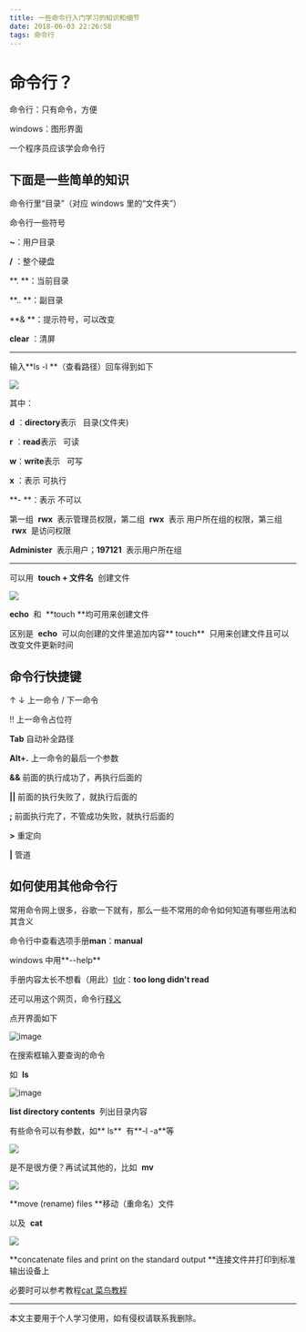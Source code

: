 ```yaml
---
title: 一些命令行入门学习的知识和细节
date: 2018-06-03 22:26:58
tags: 命令行
---
```


# 命令行？

命令行：只有命令，方便

windows：图形界面

一个程序员应该学会命令行

## 下面是一些简单的知识

命令行里“目录”（对应 windows 里的“文件夹”）

命令行一些符号

**~**：用户目录

**/** ：整个硬盘

**. **：当前目录

**.. **：副目录

**& **：提示符号，可以改变

**clear** ：清屏

---

输入**ls -l **（查看路径）回车得到如下

![](https://upload-images.jianshu.io/upload_images/7094266-bb2e7ac4f4e616ce.png?imageMogr2/auto-orient/strip%7CimageView2/2/w/1240)

其中：

**d** ：**directory**表示   目录(文件夹)

**r** ：**read**表示   可读

**w**：**write**表示   可写

**x** ：表示 可执行

**- **：表示 不可以

第一组  **rwx**  表示管理员权限，第二组  **rwx**  表示 用户所在组的权限，第三组  **rwx**  是访问权限

**Administer**  表示用户；**197121**  表示用户所在组

---

可以用  **touch + 文件名**  创建文件

![](https://upload-images.jianshu.io/upload_images/7094266-c9580aa61009e522.png?imageMogr2/auto-orient/strip%7CimageView2/2/w/1240)

**echo**  和  **touch **均可用来创建文件

区别是  **echo**  可以向创建的文件里追加内容** touch**  只用来创建文件且可以改变文件更新时间

## **命令行快捷键**

↑ ↓ 上一命令 / 下一命令

!! 上一命令占位符

**Tab** 自动补全路径

**Alt+.** 上一命令的最后一个参数

**&&** 前面的执行成功了，再执行后面的

**||** 前面的执行失败了，就执行后面的

**;** 前面执行完了，不管成功失败，就执行后面的

**>** 重定向

**|** 管道

## **如何使用其他命令行**

常用命令网上很多，谷歌一下就有，那么一些不常用的命令如何知道有哪些用法和其含义

命令行中查看选项手册**man**：**manual**

windows 中用**--help**

手册内容太长不想看（用此）[tldr](https://github.com/tldr-pages/tldr#tldr)：**too long didn't read**

还可以用这个网页，命令行[释义](https://explainshell.com/)

点开界面如下

![image](https://upload-images.jianshu.io/upload_images/7094266-0bc203c06c932a7b.png?imageMogr2/auto-orient/strip%7CimageView2/2/w/1240)

在搜索框输入要查询的命令

如  **ls**

![image](https://upload-images.jianshu.io/upload_images/7094266-a733fcf7a6a0a3a4.png?imageMogr2/auto-orient/strip%7CimageView2/2/w/1240)

**list directory contents**  列出目录内容

有些命令可以有参数，如** ls**  有**-l -a**等

![](https://upload-images.jianshu.io/upload_images/7094266-156ca27401e98309.png?imageMogr2/auto-orient/strip%7CimageView2/2/w/1240)

是不是很方便？再试试其他的，比如  **mv**

![](https://upload-images.jianshu.io/upload_images/7094266-e5d1b5db9555a3de.png?imageMogr2/auto-orient/strip%7CimageView2/2/w/1240)

**move (rename) files **移动（重命名）文件

以及  **cat**

![](https://upload-images.jianshu.io/upload_images/7094266-356bafdb4d657c15.png?imageMogr2/auto-orient/strip%7CimageView2/2/w/1240)

**concatenate files and print on the standard output **连接文件并打印到标准输出设备上

必要时可以参考教程[cat 菜鸟教程](http://www.runoob.com/linux/linux-comm-cat.html)

---

本文主要用于个人学习使用，如有侵权请联系我删除。
